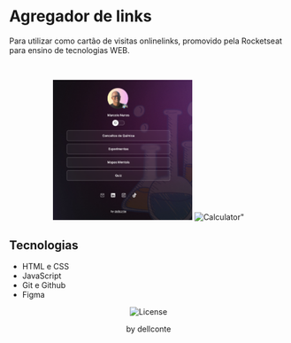 <h1> Agregador de links </h1>

<p>Para utilizar como cartão de visitas onlinelinks, promovido pela Rocketseat para ensino de tecnologias WEB.</p>


<br>

<p align="center">
  <img alt="Calculator" src="assets/agregador_link_01.png" width="50%">
  <img alt=Calculator" src=ässets/agregador_link_02.png"width="50%>
</p>

## Tecnologias
- HTML e CSS
- JavaScript
- Git e Github
- Figma


<p align="center">
  <img alt="License" src="https://img.shields.io/static/v1?label=license&message=MIT&color=49AA26&labelColor=000000">
</p>

<p align="center">by dellconte</p>
